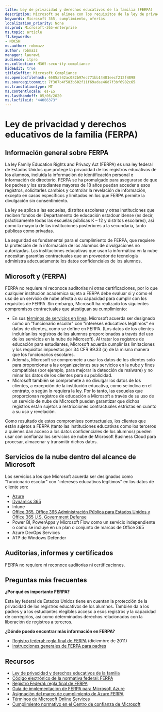 ```yaml
---
title: Ley de privacidad y derechos educativos de la familia (FERPA)
description: Microsoft se alinea con los requisitos de la ley de privacidad y derechos educativos de la serie estadounidense.
keywords: Microsoft 365, cumplimiento, ofertas
localization_priority: None
ms.prod: Microsoft-365-enterprise
ms.topic: article
f1.keywords:
- NOCSH
ms.author: robmazz
author: robmazz
manager: laurawi
audience: itpro
ms.collection: M365-security-compliance
hideEdit: true
titleSuffix: Microsoft Compliance
ms.openlocfilehash: 6685a542ac082b97ec771bb14481eecf212f4898
ms.sourcegitcommit: 7f307b4f583b602f11f69adae46d7f3bf6982c65
ms.translationtype: MT
ms.contentlocale: es-ES
ms.lasthandoff: 05/06/2020
ms.locfileid: "44066373"
---
```

# <a name="family-educational-rights-and-privacy-act-ferpa"></a>Ley de privacidad y derechos educativos de la familia (FERPA)

## <a name="ferpa-overview"></a>Información general sobre FERPA

La ley Family Education Rights and Privacy Act (FERPA) es una ley federal de Estados Unidos que protege la privacidad de los registros educativos de los alumnos, incluida la información de identificación personal e información de directorio. FERPA se ha promulgado para asegurarse de que los padres y los estudiantes mayores de 18 años puedan acceder a esos registros, solicitarles cambios y controlar la revelación de información, excepto en casos específicos y limitados en los que FERPA permite la divulgación sin consentimiento.

La ley se aplica a las escuelas, distritos escolares y otras instituciones que reciben fondos del Departamento de educación estadounidense (es decir, prácticamente todas las escuelas públicas K – 12 y distritos escolares), así como la mayoría de las instituciones posteriores a la secundaria, tanto públicas como privadas.

La seguridad es fundamental para el cumplimiento de FERPA, que requiere la protección de la información de los alumnos de divulgaciones no autorizadas. Las instituciones educativas que usan la informática en la nube necesitan garantías contractuales que un proveedor de tecnología administra adecuadamente los datos confidenciales de los alumnos.

## <a name="microsoft-and-ferpa"></a>Microsoft y (FERPA)

FERPA no requiere ni reconoce auditorías ni otras certificaciones, por lo que cualquier institución académica sujeta a FERPA debe evaluar si y cómo el uso de un servicio de nube afecta a su capacidad para cumplir con los requisitos de FERPA. Sin embargo, Microsoft ha realizado los siguientes compromisos contractuales que atestiguan su cumplimiento:

- En sus [términos de servicios en línea](https://aka.ms/Online-Services-Terms), Microsoft acuerda ser designado como un "funcionario escolar" con "intereses educativos legítimos" en datos de clientes, como se define en FERPA. (Los datos de los clientes incluirían los registros de los alumnos proporcionados a través del uso de los servicios en la nube de Microsoft). Al tratar los registros de educación para estudiantes, Microsoft acuerda cumplir las limitaciones y los requisitos impuestos por 34 CFR 99.33 (a) de la misma manera que los funcionarios escolares.
- Además, Microsoft se compromete a usar los datos de los clientes solo para proporcionar a las organizaciones sus servicios en la nube y fines compatibles (por ejemplo, para mejorar la detección de malware) y no minar los datos de los clientes para su publicidad.
- Microsoft también se compromete a no divulgar los datos de los clientes, a excepción de la institución educativa, como se indica en el contrato, o según lo requiera la ley. Por lo tanto, las escuelas que proporcionan registros de educación a Microsoft a través de su uso de un servicio de nube de Microsoft pueden garantizar que dichos registros están sujetos a restricciones contractuales estrictas en cuanto a su uso y revelación.

Como resultado de estos compromisos contractuales, los clientes que están sujetos a FERPA (tanto las instituciones educativas como los terceros a quienes dan acceso a los datos confidenciales de los alumnos) pueden usar con confianza los servicios de nube de Microsoft Business Cloud para procesar, almacenar y transmitir dichos datos.

## <a name="microsoft-in-scope-cloud-services"></a>Servicios de la nube dentro del alcance de Microsoft

Los servicios a los que Microsoft acuerda ser designados como "funcionario escolar" con "intereses educativos legítimos" en los datos de cliente son:

- [Azure](https://aka.ms/AzureCompliance)
- [Dynamics 365](https://aka.ms/d365-compliance-list)
- Intune
- [Office 365, Office 365 Administración Pública para Estados Unidos y Office 365 U.S. Government Defense](https://go.microsoft.com/fwlink/p/?LinkID=2077751)
- Power BI, PowerApps y Microsoft Flow como un servicio independiente o como se incluye en un plan o conjunto de marcas de Office 365
- Azure DevOps Services
- ATP de Windows Defender

## <a name="audits-reports-and-certificates"></a>Auditorías, informes y certificados

FERPA no requiere ni reconoce auditorías ni certificaciones.

## <a name="frequently-asked-questions"></a>Preguntas más frecuentes

**¿Por qué es importante FERPA?**

Esta ley federal de Estados Unidos tiene en cuentan la protección de la privacidad de los registros educativos de los alumnos. También da a los padres y a los estudiantes elegibles acceso a esos registros y la capacidad de corregirlos, así como determinados derechos relacionados con la liberación de registros a terceros.

**¿Dónde puedo encontrar más información en FERPA?**

- [Registro federal: regla final de FERPA](https://aka.ms/ferpa-reg) (diciembre de 2011)
- [Instrucciones generales de FERPA para padres](https://www2.ed.gov/policy/gen/guid/fpco/ferpa/parents.html)

## <a name="resources"></a>Recursos

- [Ley de privacidad y derechos educativos de la familia](https://www.ed.gov/policy/gen/guid/fpco/ferpa/index.html)
- [Código electrónico de la normativa federal: FERPA](https://aka.ms/FERPA-GPO)
- [Registro Federal: regla final de FERPA](https://aka.ms/ferpa-reg)
- [Guía de implementación de FERPA para Microsoft Azure](https://aka.ms/azureferpa)
- [Asignación del marco de cumplimiento de Azure FERPA](https://aka.ms/AzureFERPAMapping)
- [Términos de Microsoft Online Services](https://aka.ms/Online-Services-Terms)
- [Cumplimiento normativo en el Centro de confianza de Microsoft](https://www.microsoft.com/trust-center/compliance/compliance-overview)
